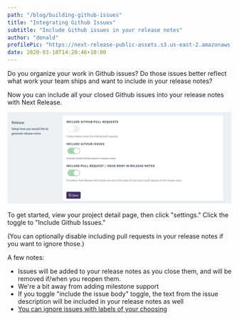 ```yaml
---
path: "/blog/building-github-issues"
title: "Integrating Github Issues"
subtitle: "Include Github issues in your release notes"
author: "donald"
profilePic: "https://next-release-public-assets.s3.us-east-2.amazonaws.com/donald_profile_pic.jpeg"
date: 2020-03-10T14:20:46+10:00
---
```


Do you organize your work in Github issues? Do those issues better reflect what work your team ships and want
to include in your release notes?

Now you can include all your closed Github issues into your release notes with Next Release.

![Include Github Issues in Your Release Notes](../../src/images/screenshots/include-github-issues.png)

To get started, view your project detail page, then click "settings." Click the toggle to "Include Github Issues."

(You can optionally disable including pull requests in your release notes if you want to ignore those.)

A few notes:

-   Issues will be added to your release notes as you close them, and will be removed if/when you reopen them.
-   We're a bit away from adding milestone support
-   If you toggle "include the issue body" toggle, the text from the issue description will be included in your release notes as well
-   [You can ignore issues with labels of your choosing](https://www.nextrelease.io/kb/ignoring-labels)

